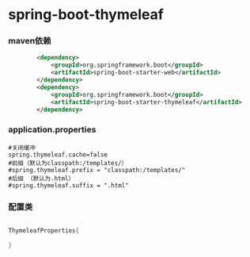 # spring-boot-thymeleaf

### maven依赖

```xml
		<dependency>
			<groupId>org.springframework.boot</groupId>
			<artifactId>spring-boot-starter-web</artifactId>
		</dependency>
		<dependency>
			<groupId>org.springframework.boot</groupId>
			<artifactId>spring-boot-starter-thymeleaf</artifactId>
		</dependency>
```

### application.properties

```properties
#关闭缓冲
spring.thymeleaf.cache=false  
#前缀（默认为classpath:/templates/）
#spring.thymeleaf.prefix = "classpath:/templates/"
#后缀 （默认为.html）
#spring.thymeleaf.suffix = ".html"
```

### 配置类

```java

ThymeleafProperties{
    
}

```